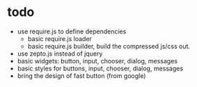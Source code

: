todo
======

- use require.js to define dependencies
    - basic require.js loader
    - basic require.js builder, build the compressed js/css out.
- use zepto.js instead of jquery
- basic widgets: button, input, chooser, dialog, messages
- basic styles for buttons, input, chooser, dialog, messages
- bring the design of fast button (from google)


